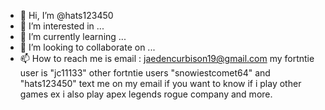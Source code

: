 - 👋 Hi, I’m @hats123450
- 👀 I’m interested in ...
- 🌱 I’m currently learning ...
- 💞️ I’m looking to collaborate on ...
- 📫 How to reach me is email : jaedencurbison19@gmail.com
my fortntie user is "jc11133" other fortntie users "snowiestcomet64" and "hats123450"
text me on my email if you want to know if i play other games
ex i also play apex legends rogue company and more.

<!---
hats123450/hats123450 is a ✨ special ✨ repository because its `README.md` (this file) appears on your GitHub profile.
You can click the Preview link to take a look at your changes.
--->
